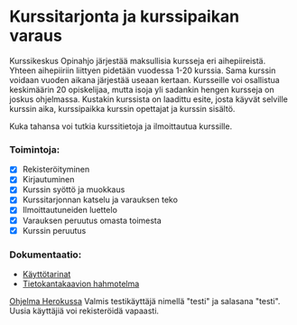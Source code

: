 # Kurssitarjonta ja kurssipaikan varaus
Kurssikeskus Opinahjo järjestää maksullisia kursseja eri aihepiireistä.
Yhteen aihepiiriin liittyen pidetään vuodessa 1-20 kurssia.
Sama kurssin voidaan vuoden aikana järjestää useaan kertaan. Kursseille 
voi osallistua keskimäärin 20 opiskelijaa, mutta isoja yli sadankin 
hengen kursseja on joskus ohjelmassa. Kustakin kurssista on laadittu 
esite, josta käyvät selville kurssin aika, kurssipaikka kurssin opettajat ja kurssin sisältö.

Kuka tahansa voi tutkia kurssitietoja ja ilmoittautua kurssille.

### Toimintoja:

- [x] Rekisteröityminen
- [x] Kirjautuminen
- [x] Kurssin syöttö ja muokkaus
- [x] Kurssitarjonnan katselu ja varauksen teko
- [x] Ilmoittautuneiden luettelo
- [x] Varauksen peruutus omasta toimesta
- [x] Kurssin peruutus

### Dokumentaatio:
* [Käyttötarinat](https://github.com/Sieluton/kurssitarjonta/blob/master/documentation/user%20stories.md)
* [Tietokantakaavion hahmotelma](https://github.com/Sieluton/kurssitarjonta/blob/master/documentation/tietokantakaavio.pdf)

[Ohjelma Herokussa](https://kurssitarjonta.herokuapp.com/)
Valmis testikäyttäjä nimellä "testi" ja salasana "testi". Uusia käyttäjiä voi rekisteröidä vapaasti.